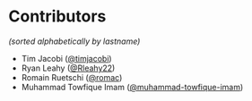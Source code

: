 # Contributors

*(sorted alphabetically by lastname)*

- Tim Jacobi ([@timjacobi](https://github.com/timjacobi))
- Ryan Leahy ([@Rleahy22](https://github.com/Rleahy22))
- Romain Ruetschi ([@romac](https://github.com/romac))
- Muhammad Towfique Imam  ([@muhammad-towfique-imam](https://github.com/mithu1408))